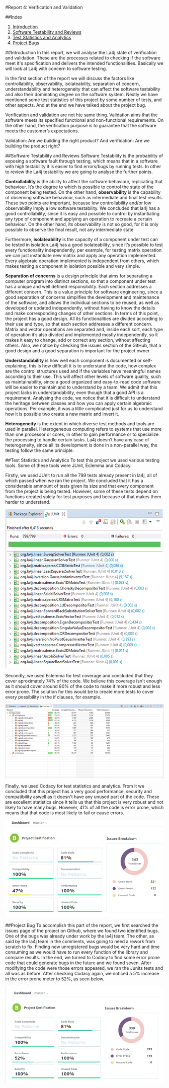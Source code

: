 #Report 4: Verification and Validation

##Index
1. [Introduction](#Intro)
2. [Software Testability and Reviews](#Test)
3. [Test Statistics and Analytics](#Stats)
4. [Project Bugs](#Bug)

##Introduction <a name="Intro"></a>
In this report, we will analyse the La4j state of verification and validation. These are the processes related to checking if the software meet it's specification and delivers the intended functionalities. Basically we will look at La4j with concern to software testing.

In the first section of the report we will discuss the  factors like controllability, observability, isolateability, separation of concern, understandability and heterogeneity that can affect the software testability and also their dominating degree on the software system. Nextly we have mentioned some test statistics of this project by some number of tests, and other aspects. And at the end we have talked about the project bug.

Verification and validation are not hte same thing. Validation aims that the software meets its specified functional and non-functional requirements. On the other hand, the verification purpose is to guarantee that the software meets the customer’s expectations.

Validation: Are we building the right product? And verification: Are we building the product right?


##Software Testability and Reviews <a name="Test"></a>
Software Testability is the probability of exposing a software fault through testing, which means that in a software with high testability it is easier to find errors/bugs by running tests. In other to review the La4j testability we are going to analyse the further points.

**Controllability** is the ability to affect the software behaviour, replicating that behaviour. It’s the degree to which is possible to control the state of the component being tested. On the other hand, **observability** is the capability of observing software behaviour, such as intermediate and final test results. These two points are important, because low controllability and/or low observability imply a low software testability. 
We concluded that la4j has a good controllability, since it is easy and possible to control by instantiating any type of component and applying an operation to recreate a certain behaviour. On the other hand, its observability is not so good, for it is only possible to observe the final result, not any intermediate state

Furthermore, **isolateability** is the capacity of a component under test can be tested in isolation.La4j has a good isolateability, since it’s possible to test every functionality independently, per example, for testing matrix operation we can just instantiate new matrix and apply any operation implemented. Every algebraic operation implemented is independent from others, which makes testing a component in isolation possible and very simple. 

**Separation of concerns** is a design principle that aims for separating a computer program into distinct sections, so that a component under test has a unique and well defined responsibility. Each section addresses a different concern. This is a value principle for software engineering, since a good separation of concerns simplifies the development and maintenance of the software, and allows the individual sections to be reused, as well as developed or updated independently, without having to know the details and make corresponding changes of other sections. In terms of this point, the project has a good design. All its functionalities are divided according to their use and type, so that each section addresses a different concern. Matrix and vector operations are separated and, inside each sort, each type of operation it’s also divided and implemented mostly independently, so it makes it easy to change, add or correct any section, without affecting others. Also, we notice by checking the issues section of the GitHub, that a good design and a good separation is important for the project owner. 

**Understandability** is how well each component is documented or self-explaining, this is how difficult it is to understand the code, how complex are the control structures used and if the variables have meaningful names according to their use. This will affect other levels of software quality, such as maintainability, since a good organized and easy-to-read code software will be easier to maintain and to understand by a team. 
We admit that this project lacks in understandability, even though that a good API is a requirement. Analysing the code, we notice that it is difficult to understand the heritage between classes and how you can apply certain algebraic operations. Per example, it was a little complicated just for us to understand how it is possible two create a new matrix and invert it. 

**Heterogeneity** is the extent in which diverse test methods and tools are used in parallel. Heterogeneous computing refers to systems that use more than one processor or cores, in other to gain performance or to specialize the processing to handle certain tasks. La4j doesn’t have any case of heterogeneity, since all its development is done in a non-parallel way, the testing follow the same principle.


##Test Statistics and Analytics <a name="Stats"></a>
To test this project we used various testing tools. Some of these tools were JUnit, Eclemma and Codacy.

Firstly, we used JUnit to run all the 799 tests already present in la4j, all of which passed when we ran the project. We concluded that it has a considerable ammount of tests given its size and that every component from the project is being tested. However, some of these tests depend on functions created solely for test purposes and because of that makes them harder to understand.

![alt](https://github.com/nunomiguel1995/ESOF-la4j/blob/master/ESOF-docs/res/test_junit.PNG)

Secondly, we used Eclemma for test coverage and concluded that they cover aproximately 74% of the code. We believe this coverage isn't enough as it should cover around 80% of the code to make it more robust and less error prone. The solution for this would be to create more tests to cover every possibility in the if clauses, for example.

![alt](https://github.com/nunomiguel1995/ESOF-la4j/blob/master/ESOF-docs/res/test_eclemma.PNG)

Finally, we used Codacy for test statistics and analytics. From it we concluded that this project has a very good performance, security and compatibility aswell as it doesn't have any unused part of the code. These are excellent statistics since it tells us that this project is very robust and not likely to have many bugs. However, 41% of all the code is error prone, which means that that code is most likely to fail or cause errors.

![alt](https://github.com/nunomiguel1995/ESOF-la4j/blob/master/ESOF-docs/res/test_codacy.PNG)

##Project Bug <a name="Bug"></a>
To accomplish this part of the report, we first searched the issues page of the project on Github, where we found two identified bugs. One of the bugs was already under work by the la4j team. The other, as said by the la4j team in the comments, was going to need a rework from scratch to fix. Finding new unregistered bugs would be very hard and time consuming as we would have to run every function of the library and compare results. In the end, we turned to Codacy to find some error prone code that could generate bugs in the future and we found seven. After modifying the code were those errors appeared, we ran the Junits tests and all was as before. After checking Codacy again, we noticed a 5% increase in the error prone meter to 52%, as seen below.

![alt](https://github.com/nunomiguel1995/ESOF-la4j/blob/master/ESOF-docs/res/afterfix_codacy_new.PNG)
